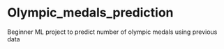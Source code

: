 # Olympic_medals_prediction
Beginner ML project to predict number of olympic medals using previous data
